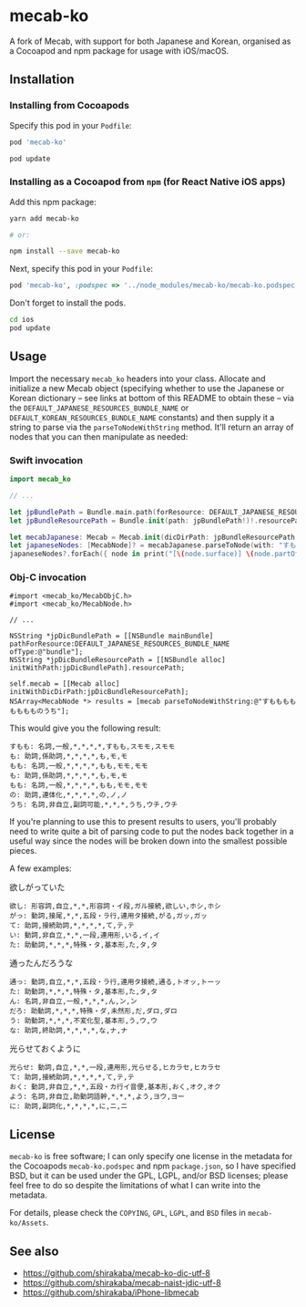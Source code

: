 # mecab-ko
A fork of Mecab, with support for both Japanese and Korean, organised as a Cocoapod and npm package for usage with iOS/macOS.

## Installation

### Installing from Cocoapods

Specify this pod in your `Podfile`:

```ruby
pod 'mecab-ko'
```

```sh
pod update
```

### Installing as a Cocoapod from `npm` (for React Native iOS apps)

Add this npm package:

```sh
yarn add mecab-ko

# or:

npm install --save mecab-ko
```

Next, specify this pod in your `Podfile`:

```ruby
pod 'mecab-ko', :podspec => '../node_modules/mecab-ko/mecab-ko.podspec'
```

Don't forget to install the pods.

```sh
cd ios
pod update
```

## Usage

Import the necessary `mecab_ko` headers into your class. Allocate and initialize a new Mecab object (specifying whether to use the Japanese or Korean dictionary – see links at bottom of this README to obtain these – via the `DEFAULT_JAPANESE_RESOURCES_BUNDLE_NAME` or `DEFAULT_KOREAN_RESOURCES_BUNDLE_NAME` constants) and then supply it a string to parse via the `parseToNodeWithString` method. It'll return an array of nodes that you can then manipulate as needed:

### Swift invocation

```swift
import mecab_ko

// ...

let jpBundlePath = Bundle.main.path(forResource: DEFAULT_JAPANESE_RESOURCES_BUNDLE_NAME, ofType: "bundle")
let jpBundleResourcePath = Bundle.init(path: jpBundlePath!)!.resourcePath

let mecabJapanese: Mecab = Mecab.init(dicDirPath: jpBundleResourcePath!)
let japaneseNodes: [MecabNode]? = mecabJapanese.parseToNode(with: "すもももももももものうち")
japaneseNodes?.forEach({ node in print("[\(node.surface)] \(node.partOfSpeech ?? "*") \(node.originalForm ?? "*")") })
```

### Obj-C invocation

```objc
#import <mecab_ko/MecabObjC.h>
#import <mecab_ko/MecabNode.h>

// ...

NSString *jpDicBundlePath = [[NSBundle mainBundle] pathForResource:DEFAULT_JAPANESE_RESOURCES_BUNDLE_NAME ofType:@"bundle"];
NSString *jpDicBundleResourcePath = [[NSBundle alloc] initWithPath:jpDicBundlePath].resourcePath;

self.mecab = [[Mecab alloc] initWithDicDirPath:jpDicBundleResourcePath];
NSArray<MecabNode *> results = [mecab parseToNodeWithString:@"すもももももももものうち"];
```

This would give you the following result:

```
すもも: 名詞,一般,*,*,*,*,すもも,スモモ,スモモ  
も: 助詞,係助詞,*,*,*,*,も,モ,モ  
もも: 名詞,一般,*,*,*,*,もも,モモ,モモ  
も: 助詞,係助詞,*,*,*,*,も,モ,モ  
もも: 名詞,一般,*,*,*,*,もも,モモ,モモ  
の: 助詞,連体化,*,*,*,*,の,ノ,ノ  
うち: 名詞,非自立,副詞可能,*,*,*,うち,ウチ,ウチ
```

If you're planning to use this to present results to users, you'll probably need to write quite a bit of parsing code to put the nodes back together in a useful way since the nodes will be broken down into the smallest possible pieces.

A few examples:

欲しがっていた  
```
欲し: 形容詞,自立,*,*,形容詞・イ段,ガル接続,欲しい,ホシ,ホシ  
がっ: 動詞,接尾,*,*,五段・ラ行,連用タ接続,がる,ガッ,ガッ  
て: 助詞,接続助詞,*,*,*,*,て,テ,テ  
い: 動詞,非自立,*,*,一段,連用形,いる,イ,イ  
た: 助動詞,*,*,*,特殊・タ,基本形,た,タ,タ  
```

通ったんだろうな  
```
通っ: 動詞,自立,*,*,五段・ラ行,連用タ接続,通る,トオッ,トーッ  
た: 助動詞,*,*,*,特殊・タ,基本形,た,タ,タ  
ん: 名詞,非自立,一般,*,*,*,ん,ン,ン  
だろ: 助動詞,*,*,*,特殊・ダ,未然形,だ,ダロ,ダロ  
う: 助動詞,*,*,*,不変化型,基本形,う,ウ,ウ  
な: 助詞,終助詞,*,*,*,*,な,ナ,ナ  
```

光らせておくように  
```
光らせ: 動詞,自立,*,*,一段,連用形,光らせる,ヒカラセ,ヒカラセ  
て: 助詞,接続助詞,*,*,*,*,て,テ,テ  
おく: 動詞,非自立,*,*,五段・カ行イ音便,基本形,おく,オク,オク  
よう: 名詞,非自立,助動詞語幹,*,*,*,よう,ヨウ,ヨー  
に: 助詞,副詞化,*,*,*,*,に,ニ,ニ  
```


## License

`mecab-ko` is free software; I can only specify one license in the metadata for the Cocoapods `mecab-ko.podspec` and npm `package.json`, so I have specified BSD, but it can be used under the GPL, LGPL, and/or BSD licenses; please feel free to do so despite the limitations of what I can write into the metadata.

For details, please check the `COPYING`, `GPL`, `LGPL`, and `BSD` files in `mecab-ko/Assets`.

## See also

* https://github.com/shirakaba/mecab-ko-dic-utf-8
* https://github.com/shirakaba/mecab-naist-jdic-utf-8
* https://github.com/shirakaba/iPhone-libmecab